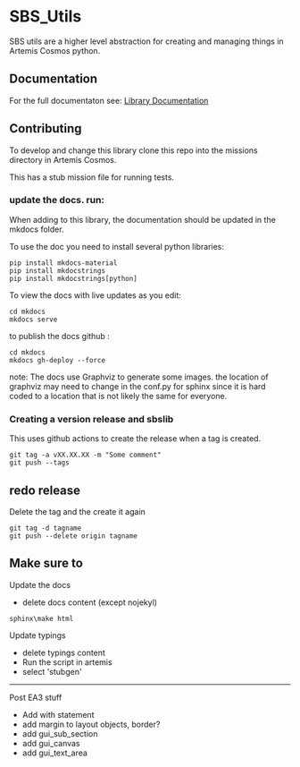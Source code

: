 # SBS_Utils
SBS utils are a higher level abstraction for creating and managing things in Artemis Cosmos python.

## Documentation
For the full documentaton see:
[Library Documentation](https://artemis-sbs.github.io/sbs_utils/index.html)


## Contributing
To develop and change this library clone this repo into the missions directory in Artemis Cosmos.

This has a stub mission file for running tests.

### update the docs. run:
When adding to this library, the documentation should be updated in the mkdocs folder.

To use the doc you need to install several python libraries:

```
pip install mkdocs-material
pip install mkdocstrings
pip install mkdocstrings[python]

```

To view the docs with live updates as you edit:

```
cd mkdocs
mkdocs serve
```

to publish the docs github :

```
cd mkdocs
mkdocs gh-deploy --force 
```

note: The docs use Graphviz to generate some images.
the location of graphviz may need to change in the conf.py for sphinx since it is hard coded to a location that is not likely the same for everyone.


### Creating a version release and sbslib
This uses github actions to create the release when a tag is created.

```
git tag -a vXX.XX.XX -m "Some comment"
git push --tags
```

## redo release
Delete the tag and the create it again
```
git tag -d tagname
git push --delete origin tagname
```

## Make sure to

Update the docs 
- delete docs content (except nojekyl)

```
sphinx\make html
```

Update typings
- delete typings content
- Run the script in artemis
- select 'stubgen'


------------------------
Post EA3 stuff

- Add with statement
- add margin to layout objects, border?
- add gui_sub_section
- add gui_canvas
- add gui_text_area

